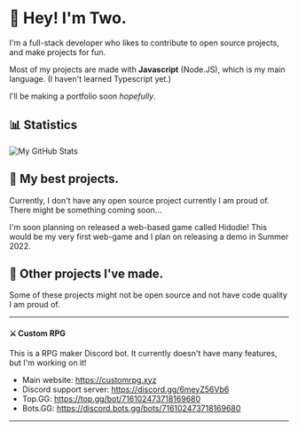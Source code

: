 # 👋 Hey! I'm Two.

I'm a full-stack developer who likes to contribute to open source projects, and make projects for fun.

Most of my projects are made with **Javascript** (Node.JS), which is my main language. (I haven't learned Typescript yet.) 

I'll be making a portfolio soon *hopefully*.

## 📊 Statistics

![My GitHub Stats](https://github-readme-stats.vercel.app/api?username=real2two&show_icons=true&theme=dark)

## 📌 My best projects.

Currently, I don't have any open source project currently I am proud of. There might be something coming soon...

I'm soon planning on released a web-based game called Hidodie! This would be my very first web-game and I plan on releasing a demo in Summer 2022.

## 📂 Other projects I've made.

Some of these projects might not be open source and not have code quality I am proud of.

---

#### ⚔️ Custom RPG

This is a RPG maker Discord bot. It currently doesn't have many features, but I'm working on it!

- Main website: https://customrpg.xyz
- Discord support server: https://discord.gg/6meyZ56Vb6
- Top.GG: https://top.gg/bot/716102473718169680
- Bots.GG: https://discord.bots.gg/bots/716102473718169680

---
